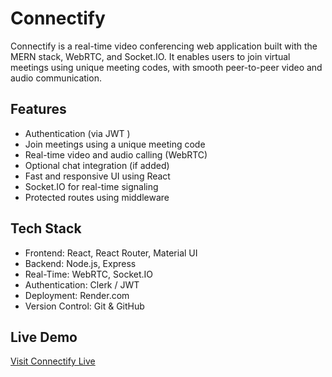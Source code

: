  
# Connectify

Connectify is a real-time video conferencing web application built with the MERN stack, WebRTC, and Socket.IO. 
It enables users to join virtual meetings using unique meeting codes, with smooth peer-to-peer video and audio communication.

## Features

- Authentication (via JWT  )
- Join meetings using a unique meeting code
- Real-time video and audio calling (WebRTC)
- Optional chat integration (if added)
- Fast and responsive UI using React
- Socket.IO for real-time signaling
- Protected routes using middleware

## Tech Stack

- Frontend: React, React Router, Material UI
- Backend: Node.js, Express
- Real-Time: WebRTC, Socket.IO
- Authentication: Clerk / JWT
- Deployment: Render.com  
- Version Control: Git & GitHub

 

## Live Demo

[Visit Connectify Live](https://connectify1-n22f.onrender.com/)
 
